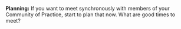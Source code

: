 **Planning:** If you want to meet synchronously with members of your Community of Practice, start to plan that now. What are good times to meet? 
